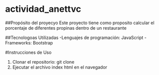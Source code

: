 # actividad_anettvc

##Propósito del proyecyo
Este proyecto tiene como proposito calcular el porcentaje de diferentes propinas dentro de un restaurante

##Tecnologoas Utilizadas
-Lenguajes de programación: JavaScript
-Frameworks: Bootstrap

#Instrucciones de Uso 

1. Clonar el repositorio: git clone 
2. Ejecutar el archivo index html en el navegador
